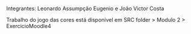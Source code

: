 Integrantes: Leonardo Assumpção Eugenio e João Victor Costa

Trabalho do jogo das cores está disponivel em SRC folder > Modulo 2 > ExercicioMoodle4
